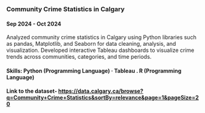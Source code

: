 
### Community Crime Statistics in Calgary

#### Sep 2024 - Oct 2024

Analyzed community crime statistics in Calgary using Python libraries such as pandas, Matplotlib, and Seaborn for data cleaning, analysis, and visualization. Developed interactive Tableau dashboards to visualize crime trends across communities, categories, and time periods.

#### Skills: Python (Programming Language) · Tableau . R (Programming Language)

#### Link to the dataset- https://data.calgary.ca/browse?q=Community+Crime+Statistics&sortBy=relevance&page=1&pageSize=20

